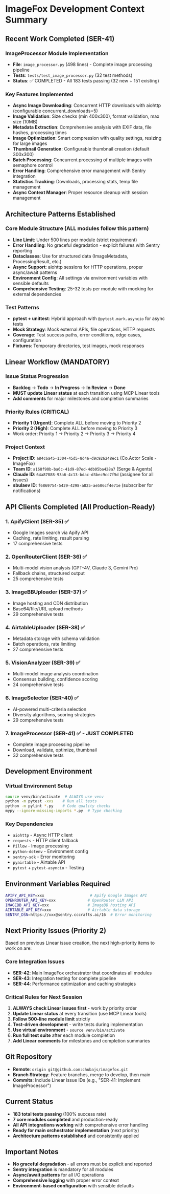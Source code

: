 # ImageFox Development Context Summary

## Recent Work Completed (SER-41)

### ImageProcessor Module Implementation
- **File**: `image_processor.py` (498 lines) - Complete image processing pipeline
- **Tests**: `tests/test_image_processor.py` (32 test methods)  
- **Status**: ✅ COMPLETED - All 183 tests passing (32 new + 151 existing)

### Key Features Implemented
- **Async Image Downloading**: Concurrent HTTP downloads with aiohttp (configurable concurrent_downloads=5)
- **Image Validation**: Size checks (min 400x300), format validation, max size (10MB) 
- **Metadata Extraction**: Comprehensive analysis with EXIF data, file hashes, processing times
- **Image Optimization**: Smart compression with quality settings, resizing for large images
- **Thumbnail Generation**: Configurable thumbnail creation (default 300x300)
- **Batch Processing**: Concurrent processing of multiple images with semaphore control
- **Error Handling**: Comprehensive error management with Sentry integration
- **Statistics Tracking**: Downloads, processing stats, temp file management
- **Async Context Manager**: Proper resource cleanup with session management

## Architecture Patterns Established

### Core Module Structure (ALL modules follow this pattern)
- **Line Limit**: Under 500 lines per module (strict requirement)
- **Error Handling**: No graceful degradation - explicit failures with Sentry reporting
- **Dataclasses**: Use for structured data (ImageMetadata, ProcessingResult, etc.)
- **Async Support**: aiohttp sessions for HTTP operations, proper async/await patterns
- **Environment Config**: All settings via environment variables with sensible defaults
- **Comprehensive Testing**: 25-32 tests per module with mocking for external dependencies

### Test Patterns
- **pytest + unittest**: Hybrid approach with `@pytest.mark.asyncio` for async tests
- **Mock Strategy**: Mock external APIs, file operations, HTTP requests
- **Coverage**: Test success paths, error conditions, edge cases, configuration
- **Fixtures**: Temporary directories, test images, mock responses

## Linear Workflow (MANDATORY)

### Issue Status Progression
- **Backlog** → **Todo** → **In Progress** → **In Review** → **Done**
- **MUST update Linear status** at each transition using MCP Linear tools
- **Add comments** for major milestones and completion summaries

### Priority Rules (CRITICAL)
- **Priority 1 (Urgent)**: Complete ALL before moving to Priority 2
- **Priority 2 (High)**: Complete ALL before moving to Priority 3
- Work order: Priority 1 → Priority 2 → Priority 3 → Priority 4

### Project Context
- **Project ID**: `a84c6a45-1304-45d5-8d46-d9c926248ec1` (Co.Actor Scale - ImageFox)
- **Team ID**: `a168f90b-ba6c-41d9-87ed-4db05ba428a7` (Serge & Agents)
- **Claude ID**: `64a87888-93a6-4c13-bdac-d3bec9cc7f5d` (assignee for all issues)
- **sbulaev ID**: `f6869754-5429-4298-a825-ae506cf4e71e` (subscriber for notifications)

## API Clients Completed (All Production-Ready)

### 1. ApifyClient (SER-35) ✅ 
- Google Images search via Apify API
- Caching, rate limiting, result parsing
- 17 comprehensive tests

### 2. OpenRouterClient (SER-36) ✅
- Multi-model vision analysis (GPT-4V, Claude 3, Gemini Pro)
- Fallback chains, structured output
- 25 comprehensive tests

### 3. ImageBBUploader (SER-37) ✅ 
- Image hosting and CDN distribution
- Base64/file/URL upload methods
- 29 comprehensive tests

### 4. AirtableUploader (SER-38) ✅
- Metadata storage with schema validation
- Batch operations, rate limiting
- 27 comprehensive tests

### 5. VisionAnalyzer (SER-39) ✅
- Multi-model image analysis coordination
- Consensus building, confidence scoring
- 24 comprehensive tests

### 6. ImageSelector (SER-40) ✅
- AI-powered multi-criteria selection
- Diversity algorithms, scoring strategies
- 29 comprehensive tests

### 7. ImageProcessor (SER-41) ✅ - JUST COMPLETED
- Complete image processing pipeline
- Download, validate, optimize, thumbnail
- 32 comprehensive tests

## Development Environment

### Virtual Environment Setup
```bash
source venv/bin/activate  # ALWAYS use venv
python -m pytest -xvs    # Run all tests
python -m pylint *.py    # Code quality checks
mypy --ignore-missing-imports *.py  # Type checking
```

### Key Dependencies
- `aiohttp` - Async HTTP client
- `requests` - HTTP client fallback  
- `Pillow` - Image processing
- `python-dotenv` - Environment config
- `sentry-sdk` - Error monitoring
- `pyairtable` - Airtable API
- `pytest` + `pytest-asyncio` - Testing

## Environment Variables Required
```bash
APIFY_API_KEY=xxx                    # Apify Google Images API
OPENROUTER_API_KEY=xxx              # OpenRouter LLM API  
IMAGEBB_API_KEY=xxx                 # ImageBB hosting API
AIRTABLE_API_KEY=xxx                # Airtable data storage
SENTRY_DSN=https://xxx@sentry.cccrafts.ai/16  # Error monitoring
```

## Next Priority Issues (Priority 2)

Based on previous Linear issue creation, the next high-priority items to work on are:

### Core Integration Issues
- **SER-42**: Main ImageFox orchestrator that coordinates all modules
- **SER-43**: Integration testing for complete pipeline
- **SER-44**: Performance optimization and caching strategies

### Critical Rules for Next Session

1. **ALWAYS check Linear issues first** - work by priority order
2. **Update Linear status** at every transition (use MCP Linear tools)
3. **Follow 500-line module limit** strictly
4. **Test-driven development** - write tests during implementation
5. **Use virtual environment** - `source venv/bin/activate`
6. **Run full test suite** after each module completion
7. **Add Linear comments** for milestones and completion summaries

## Git Repository
- **Remote**: `origin git@github.com:chubajs/imagefox.git`
- **Branch Strategy**: Feature branches, merge to develop, then main
- **Commits**: Include Linear issue IDs (e.g., "SER-41: Implement ImageProcessor")

## Current Status
- **183 total tests passing** (100% success rate)
- **7 core modules completed** and production-ready
- **All API integrations working** with comprehensive error handling
- **Ready for main orchestrator implementation** (next priority)
- **Architecture patterns established** and consistently applied

## Important Notes
- **No graceful degradation** - all errors must be explicit and reported
- **Sentry integration** is mandatory for all modules
- **Async/await patterns** for all I/O operations
- **Comprehensive logging** with proper error context
- **Environment-based configuration** with sensible defaults